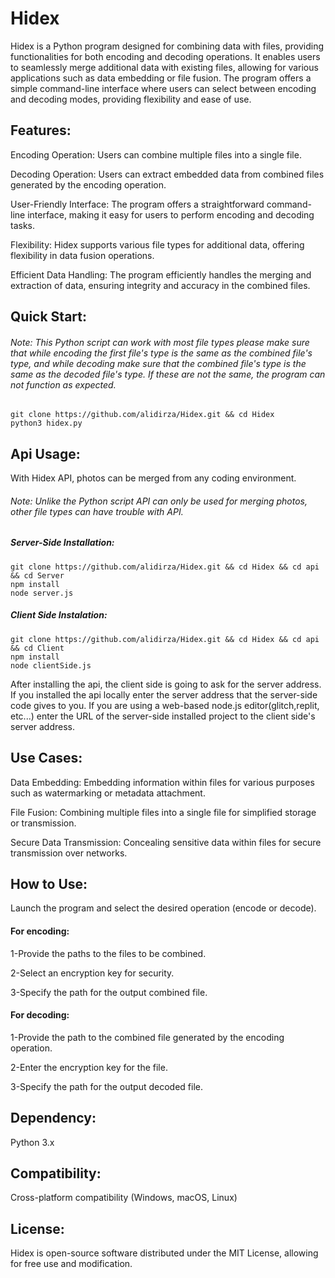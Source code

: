 # Hidex
Hidex is a Python program designed for combining data with files, providing functionalities for both encoding and decoding operations. It enables users to seamlessly merge additional data with existing files, allowing for various applications such as data embedding or file fusion. The program offers a simple command-line interface where users can select between encoding and decoding modes, providing flexibility and ease of use.

## Features:

Encoding Operation: Users can combine multiple files into a single file.

Decoding Operation: Users can extract embedded data from combined files generated by the encoding operation.

User-Friendly Interface: The program offers a straightforward command-line interface, making it easy for users to perform encoding and decoding tasks.

Flexibility: Hidex supports various file types for additional data, offering flexibility in data fusion operations.

Efficient Data Handling: The program efficiently handles the merging and extraction of data, ensuring integrity and accuracy in the combined files.

## Quick Start:
###### Note: This Python script can work with most file types please make sure that while encoding the first file's type is the same as the combined file's type, and while decoding make sure that the combined file's type is the same as the decoded file's type. If these are not the same, the program can not function as expected.
```shell
git clone https://github.com/alidirza/Hidex.git && cd Hidex
python3 hidex.py
```
## Api Usage:
With Hidex API, photos can be merged from any coding environment.
###### Note: Unlike the Python script API can only be used for merging photos, other file types can have trouble with API.
##### Server-Side Installation:
```shell
git clone https://github.com/alidirza/Hidex.git && cd Hidex && cd api && cd Server
npm install
node server.js
```
##### Client Side Instalation:
```shell
git clone https://github.com/alidirza/Hidex.git && cd Hidex && cd api && cd Client
npm install
node clientSide.js
```
After installing the api, the client side is going to ask for the server address. If you installed the api locally enter the server address that the server-side code gives to you. If you are using a web-based node.js editor(glitch,replit, etc...) enter the URL of the server-side installed project to the client side's server address.

## Use Cases:

Data Embedding: Embedding information within files for various purposes such as watermarking or metadata attachment.

File Fusion: Combining multiple files into a single file for simplified storage or transmission.

Secure Data Transmission: Concealing sensitive data within files for secure transmission over networks.

## How to Use:

Launch the program and select the desired operation (encode or decode).


#### For encoding:

1-Provide the paths to the files to be combined.

2-Select an encryption key for security.

3-Specify the path for the output combined file.


#### For decoding:

1-Provide the path to the combined file generated by the encoding operation.

2-Enter the encryption key for the file.

3-Specify the path for the output decoded file.

## Dependency:

Python 3.x

## Compatibility:

Cross-platform compatibility (Windows, macOS, Linux)

## License:

Hidex is open-source software distributed under the MIT License, allowing for free use and modification.

